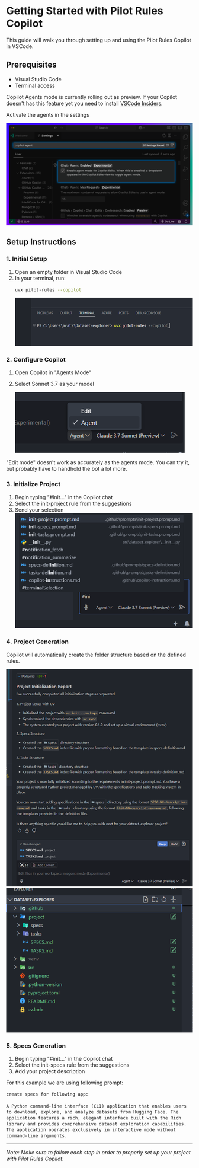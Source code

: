 # Getting Started with Pilot Rules Copilot

This guide will walk you through setting up and using the Pilot Rules Copilot in VSCode.

## Prerequisites
- Visual Studio Code
- Terminal access

Copilot Agents mode is currently rolling out as preview.
If your Copilot doesn't has this feature yet you need to install [VSCode Insiders](https://code.visualstudio.com/insiders/).

Activate the agents in the settings

![Copilot Terminal Setup](img/agent.webp)

## Setup Instructions

### 1. Initial Setup
1. Open an empty folder in Visual Studio Code
2. In your terminal, run:
   ```bash
   uvx pilot-rules --copilot
   ```
   ![Copilot Terminal Setup](img/copilot_1.png)

### 2. Configure Copilot
1. Open Copilot in "Agents Mode"
2. Select Sonnet 3.7 as your model

   ![Opening Copilot Agents Mode](img/copilot_2.png)

"Edit mode" doesn't work as accurately as the agents mode.
You can try it, but probably have to handhold the bot a lot more.

### 3. Initialize Project
1. Begin typing "#init..." in the Copilot chat
2. Select the init-project rule from the suggestions
3. Send your selection
   ![Initializing Project](img/copilot_3.png)

### 4. Project Generation
Copilot will automatically create the folder structure based on the defined rules.

![Folder Structure Creation](img/copilot_4.png)
![Final Project Structure](img/copilot_5.png)


### 5. Specs Generation
1. Begin typing "#init..." in the Copilot chat
2. Select the init-specs rule from the suggestions
3. Add your project description

For this example we are using following prompt:

```
create specs for following app:

A Python command-line interface (CLI) application that enables users to download, explore, and analyze datasets from Hugging Face. The application features a rich, elegant interface built with the Rich library and provides comprehensive dataset exploration capabilities. The application operates exclusively in interactive mode without command-line arguments.
```

---
*Note: Make sure to follow each step in order to properly set up your project with Pilot Rules Copilot.*

